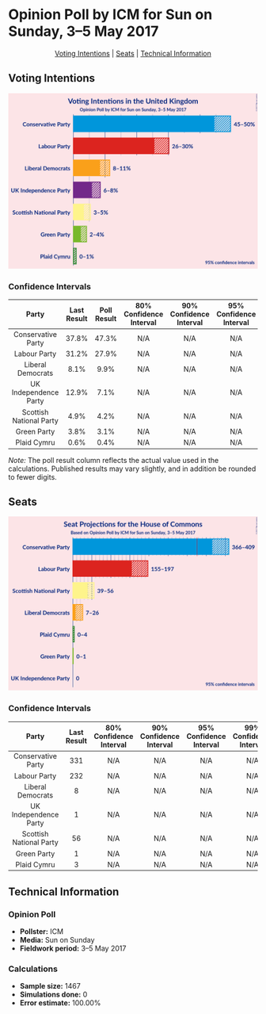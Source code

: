 # Opinion Poll by ICM for Sun on Sunday, 3–5 May 2017

<p align="center"><a href="#voting-intentions">Voting Intentions</a> | <a href="#seats">Seats</a> | <a href="#technical-information">Technical Information</a></p>

## Voting Intentions

![Graph with voting intentions not yet produced](2017-05-05-ICM.png "Voting Intentions")

### Confidence Intervals

| Party | Last Result | Poll Result | 80% Confidence Interval | 90% Confidence Interval | 95% Confidence Interval | 99% Confidence Interval |
|:-----:|:-----------:|:-----------:|:-----------------------:|:-----------------------:|:-----------------------:|:-----------------------:|
| Conservative Party | 37.8% | 47.3% | N/A |N/A |N/A |N/A |
| Labour Party | 31.2% | 27.9% | N/A |N/A |N/A |N/A |
| Liberal Democrats | 8.1% | 9.9% | N/A |N/A |N/A |N/A |
| UK Independence Party | 12.9% | 7.1% | N/A |N/A |N/A |N/A |
| Scottish National Party | 4.9% | 4.2% | N/A |N/A |N/A |N/A |
| Green Party | 3.8% | 3.1% | N/A |N/A |N/A |N/A |
| Plaid Cymru | 0.6% | 0.4% | N/A |N/A |N/A |N/A |

*Note:* The poll result column reflects the actual value used in the calculations. Published results may vary slightly, and in addition be rounded to fewer digits.

## Seats

![Graph with seats not yet produced](2017-05-05-ICM-seats.png "Seats")

### Confidence Intervals

| Party | Last Result | 80% Confidence Interval | 90% Confidence Interval | 95% Confidence Interval | 99% Confidence Interval |
|:-----:|:-----------:|:-----------------------:|:-----------------------:|:-----------------------:|:-----------------------:|
| Conservative Party | 331 | N/A |N/A |N/A |N/A |
| Labour Party | 232 | N/A |N/A |N/A |N/A |
| Liberal Democrats | 8 | N/A |N/A |N/A |N/A |
| UK Independence Party | 1 | N/A |N/A |N/A |N/A |
| Scottish National Party | 56 | N/A |N/A |N/A |N/A |
| Green Party | 1 | N/A |N/A |N/A |N/A |
| Plaid Cymru | 3 | N/A |N/A |N/A |N/A |

## Technical Information

### Opinion Poll

+ **Pollster:** ICM
+ **Media:** Sun on Sunday
+ **Fieldwork period:** 3–5 May 2017

### Calculations

+ **Sample size:** 1467
+ **Simulations done:** 0
+ **Error estimate:** 100.00%

